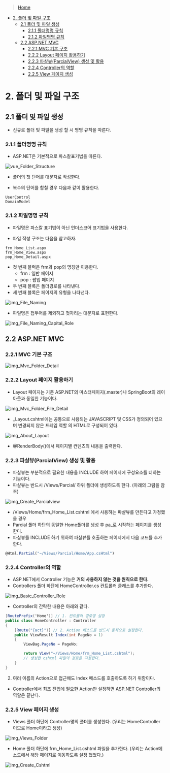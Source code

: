 
> [Home](../README.md)

- [2. 폴더 및 파일 구조 ](#2-폴더-및-파일-구조)   
    - [2.1 폴더 및 파일 생성 ](#21-폴더-및-파일-생성)   
        - [2.1.1 폴더명명 규칙 ](#211-폴더명명-규칙)   
        - [2.1.2 파일명명 규칙 ](#212-파일명명-규칙)   
    - [2.2 ASP.NET MVC ](#22-aspnet-mvc)   
        - [2.2.1 MVC 기본 구조 ](#221-mvc-기본-구조)   
        - [2.2.2 Layout 페이지 활용하기 ](#222-layout-페이지-활용하기)
        - [2.2.3 파샬뷰(ParcialView) 생성 및 활용 ](#223-파샬뷰parcialview-생성-및-활용)
        - [2.2.4 Controller의 역할](#224-controller의-역할)
        - [2.2.5 View 페이지 생성 ](#225-view-페이지-생성)




# 2. 폴더 및 파일 구조
## 2.1 폴더 및 파일 생성
- 신규로 폴더 및 파일을 생성 할 시 명명 규칙을 따른다.

### 2.1.1 폴더명명 규칙
- ASP.NET은 기본적으로 파스칼표기법을 따른다.

![vue_Folder_Structure](./Docs-Ref/img_Folder_Structure.PNG)

- 폴더의 첫 단어를 대문자로 작성한다.

- 복수의 단어를 합칠 경우 다음과 같이 활용한다.
```
UserControl 
DomainModel
```


### 2.1.2 파일명명 규칙
- 파일명은 파스칼 표기법이 아닌 언더스코어 표기법을 사용한다.

- 파일 작성 구조는 다음을 참고하자.
```
frm_Home_List.aspx
frm_Home_View.aspx
pop_Home_Detail.aspx
```

- 첫 번째 블럭은 frm과 pop의 명칭만 이용한다.
    - frm : 일반 페이지
    - pop : 팝업 페이지
- 두 번째 블록은 폴더경로를 나타낸다.
- 세 번째 블록은 페이지의 유형을 나타낸다.

![img_File_Naming](./Docs-Ref/img_File_Naming.PNG)


- 파일명은 접두어를 제외하고 첫자리는 대문자로 표현한다.

![img_File_Naming_Capital_Role](./Docs-Ref/img_File_Naming_Capital_Role.PNG)


## 2.2 ASP.NET MVC
### 2.2.1 MVC 기본 구조

![img_Mvc_Folder_Detail](./Docs-Ref/img_Mvc_Folder_Detail.PNG)


### 2.2.2 Layout 페이지 활용하기
- Layout 페이지는 기존 ASP.NET의 마스터페이지(.master)나 SpringBoot의 레이아웃과 동일한 기능이다.

![img_Mvc_Folder_File_Detail](./Docs-Ref/img_Mvc_Folder_File_Detail.PNG)

- _Layout.cshtml에는 공통으로 사용되는 JAVASCRIPT 및 CSS가 정의되어 있으며 변경되지 않은 프레임 역할
의 HTML로 구성되어 있다.

![img_About_Layout](./Docs-Ref/img_About_Layout.PNG)

- @RenderBody()에서 페이지별 컨텐츠의 내용을 출력한다.


### 2.2.3 파샬뷰(ParcialView) 생성 및 활용
- 파샬뷰는 부분적으로 필요한 내용을 INCLUDE 하여 페이지에 구성요소를 더하는 기능이다.
- 파샬뷰는 반드시 /Views/Parcial/ 하위 폴더에 생성하도록 한다. (아래의 그림을 참조)

![img_Create_Parcialview](./Docs-Ref/img_Create_Parcialview.PNG)

  - /Views/Home/frm_Home_List.cshtml 에서 사용하는 파샬뷰를 만든다고 가정했을 경우
  - Parcial 폴더 하단의 동일한 Home폴더를 생성 후 pa_로 시작하는 페이지를 생성한다.
  - 파샬뷰를 INCLUDE 하기 위하여 파샬뷰를 호출하는 페이지에서 다음 코드를 추가한다.
```javascript
@Html.Partial("~/Views/Parcial/Home/App.csHtml")
```

### 2.2.4 Controller의 역할
- ASP.NET에서 Controller 기능은 **거의 사용하지 않는 것을 원칙으로 한다.**
- Controllers 폴더 하단에 HomeController.cs 컨트롤러 클래스를 추가한다.

![img_Basic_Controller_Role](./Docs-Ref/img_Basic_Controller_Role.PNG)

- Controller의 간략한 내용은 아래와 같다.

```C#
[RoutePrefix('Home')] // 1. 컨트롤러 경로명 설정
public class HomeController : Controller
{
    [Route("{act}")] // 2. Action 메소드를 반드시 동적으로 설정한다.
    public ViewResult Index(int PageNo = 1)
    {
        ViewBag.PageNo = PageNo;

        return View("~/Views/Home/frm_Home_List.cshtml");
        // 생성한 cshtml 파일의 경로를 지정한다.
    }
}
```
2. 여러 이름의 Action으로 접근해도 Index 메소드를 호출하도록 하기 위함이다.

- Controller에서 최초 진입에 필요한 Action만 설정하면 ASP.NET Controller의 역할은 끝난다.


### 2.2.5 View 페이지 생성
- Views 폴더 하단에 Controller명의 폴더를 생성한다. (우리는 HomeController 이므로 Home이라고 생성)

![img_Views_Folder](./Docs-Ref/img_Views_Folder.PNG)

- Home 폴더 하단에 frm_Home_List.cshtml 파일을 추가한다. (우리는 Action메소드에서 해당 페이지로 
이동하도록 설정 했었다.)

![img_Create_Cshtml](./Docs-Ref/img_Create_Cshtml.PNG)

